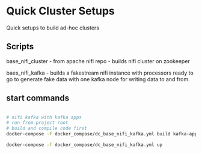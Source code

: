 # Quick Cluster Setups

Quick setups to build ad-hoc clusters

## Scripts

base_nifi_cluster - from apache nifi repo - builds nifi cluster on zookeeper

baes_nifi_kafka - builds a fakestream nifi instance with processors ready to go to generate fake data with one kafka node for writing data to and from.


## start commands

```Bash

# nifi kafka with kafka apps
# run from project root
# build and compile code first
docker-compose -f docker_compose/dc_base_nifi_kafka.yml build kafka-app

docker-compose -f docker_compose/dc_base_nifi_kafka.yml up


```